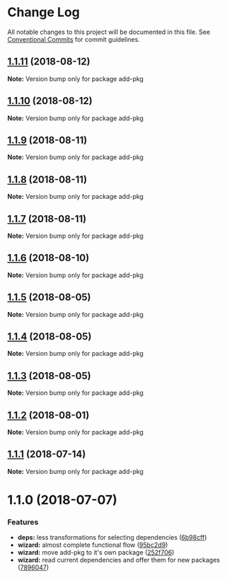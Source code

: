 # Change Log

All notable changes to this project will be documented in this file.
See [Conventional Commits](https://conventionalcommits.org) for commit guidelines.

<a name="1.1.11"></a>
## [1.1.11](https://github.com/danielo515/packages/compare/add-pkg@1.1.10...add-pkg@1.1.11) (2018-08-12)




**Note:** Version bump only for package add-pkg

<a name="1.1.10"></a>
## [1.1.10](https://github.com/danielo515/packages/compare/add-pkg@1.1.9...add-pkg@1.1.10) (2018-08-12)




**Note:** Version bump only for package add-pkg

<a name="1.1.9"></a>
## [1.1.9](https://github.com/danielo515/packages/compare/add-pkg@1.1.8...add-pkg@1.1.9) (2018-08-11)




**Note:** Version bump only for package add-pkg

<a name="1.1.8"></a>
## [1.1.8](https://github.com/danielo515/packages/compare/add-pkg@1.1.7...add-pkg@1.1.8) (2018-08-11)




**Note:** Version bump only for package add-pkg

<a name="1.1.7"></a>
## [1.1.7](https://github.com/danielo515/packages/compare/add-pkg@1.1.6...add-pkg@1.1.7) (2018-08-11)




**Note:** Version bump only for package add-pkg

<a name="1.1.6"></a>
## [1.1.6](https://github.com/danielo515/packages/compare/add-pkg@1.1.5...add-pkg@1.1.6) (2018-08-10)




**Note:** Version bump only for package add-pkg

<a name="1.1.5"></a>
## [1.1.5](https://github.com/danielo515/packages/compare/add-pkg@1.1.4...add-pkg@1.1.5) (2018-08-05)




**Note:** Version bump only for package add-pkg

<a name="1.1.4"></a>
## [1.1.4](https://github.com/danielo515/packages/compare/add-pkg@1.1.3...add-pkg@1.1.4) (2018-08-05)




**Note:** Version bump only for package add-pkg

<a name="1.1.3"></a>
## [1.1.3](https://github.com/danielo515/packages/compare/add-pkg@1.1.2...add-pkg@1.1.3) (2018-08-05)




**Note:** Version bump only for package add-pkg

<a name="1.1.2"></a>
## [1.1.2](https://github.com/danielo515/packages/compare/add-pkg@1.1.1...add-pkg@1.1.2) (2018-08-01)




**Note:** Version bump only for package add-pkg

<a name="1.1.1"></a>
## [1.1.1](https://github.com/danielo515/packages/compare/add-pkg@1.1.0...add-pkg@1.1.1) (2018-07-14)




**Note:** Version bump only for package add-pkg

<a name="1.1.0"></a>
# 1.1.0 (2018-07-07)


### Features

* **deps:** less transformations for selecting dependencies ([6b98cff](https://github.com/danielo515/packages/commit/6b98cff))
* **wizard:** almost complete functional flow ([95bc2d9](https://github.com/danielo515/packages/commit/95bc2d9))
* **wizard:** move add-pkg to it's own package ([252f706](https://github.com/danielo515/packages/commit/252f706))
* **wizard:** read current dependencies and offer them for new packages ([7896047](https://github.com/danielo515/packages/commit/7896047))
